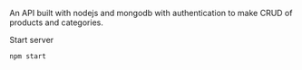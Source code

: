 An API built with nodejs and mongodb with authentication to make CRUD of products and categories.

Start server

```
npm start
```
